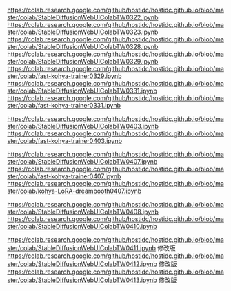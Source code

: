 https://colab.research.google.com/github/hostidc/hostidc.github.io/blob/master/colab/StableDiffusionWebUIColabTW0322.ipynb
https://colab.research.google.com/github/hostidc/hostidc.github.io/blob/master/colab/StableDiffusionWebUIColabTW0323.ipynb
https://colab.research.google.com/github/hostidc/hostidc.github.io/blob/master/colab/StableDiffusionWebUIColabTW0328.ipynb
https://colab.research.google.com/github/hostidc/hostidc.github.io/blob/master/colab/StableDiffusionWebUIColabTW0329.ipynb
https://colab.research.google.com/github/hostidc/hostidc.github.io/blob/master/colab/fast-kohya-trainer0329.ipynb
https://colab.research.google.com/github/hostidc/hostidc.github.io/blob/master/colab/StableDiffusionWebUIColabTW0331.ipynb
https://colab.research.google.com/github/hostidc/hostidc.github.io/blob/master/colab/fast-kohya-trainer0331.ipynb

https://colab.research.google.com/github/hostidc/hostidc.github.io/blob/master/colab/StableDiffusionWebUIColabTW0403.ipynb
https://colab.research.google.com/github/hostidc/hostidc.github.io/blob/master/colab/fast-kohya-trainer0403.ipynb

https://colab.research.google.com/github/hostidc/hostidc.github.io/blob/master/colab/StableDiffusionWebUIColabTW0407.ipynb
https://colab.research.google.com/github/hostidc/hostidc.github.io/blob/master/colab/fast-kohya-trainer0407.ipynb
https://colab.research.google.com/github/hostidc/hostidc.github.io/blob/master/colab/kohya-LoRA-dreambooth0407.ipynb

https://colab.research.google.com/github/hostidc/hostidc.github.io/blob/master/colab/StableDiffusionWebUIColabTW0408.ipynb
https://colab.research.google.com/github/hostidc/hostidc.github.io/blob/master/colab/StableDiffusionWebUIColabTW0410.ipynb

https://colab.research.google.com/github/hostidc/hostidc.github.io/blob/master/colab/StableDiffusionWebUIColabTW0411.ipynb 修改版
https://colab.research.google.com/github/hostidc/hostidc.github.io/blob/master/colab/StableDiffusionWebUIColabTW0412.ipynb 修改版
https://colab.research.google.com/github/hostidc/hostidc.github.io/blob/master/colab/StableDiffusionWebUIColabTW0413.ipynb 修改版
